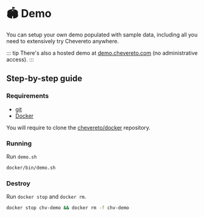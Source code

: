 # 🏟 Demo

You can setup your own demo populated with sample data, including all you need to extensively try Chevereto anywhere.

::: tip
There's also a hosted demo at [demo.chevereto.com](https://demo.chevereto.com) (no administrative access).
:::

## Step-by-step guide

### Requirements

* [git](https://git-scm.com/)
* [Docker](https://www.docker.com/get-started)

You will require to clone the [chevereto/docker](https://github.com:chevereto/docker) repository.

### Running

Run `demo.sh`

```sh
docker/bin/demo.sh
```

### Destroy

Run `docker stop` and `docker rm`.

```sh
docker stop chv-demo && docker rm -f chv-demo
```